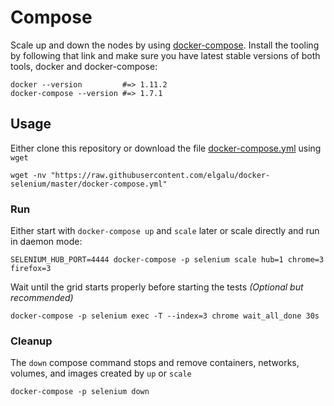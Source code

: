 # Compose
Scale up and down the nodes by using [docker-compose](https://docs.docker.com/compose/). Install the tooling by following that link and make sure you have latest stable versions of both tools, docker and docker-compose:

    docker --version         #=> 1.11.2
    docker-compose --version #=> 1.7.1

## Usage
Either clone this repository or download the file [docker-compose.yml](../docker-compose.yml) using `wget`

    wget -nv "https://raw.githubusercontent.com/elgalu/docker-selenium/master/docker-compose.yml"

### Run
Either start with `docker-compose up` and `scale` later or scale directly and run in daemon mode:

    SELENIUM_HUB_PORT=4444 docker-compose -p selenium scale hub=1 chrome=3 firefox=3

Wait until the grid starts properly before starting the tests _(Optional but recommended)_

    docker-compose -p selenium exec -T --index=3 chrome wait_all_done 30s

### Cleanup
The `down` compose command stops and remove containers, networks, volumes, and images created by `up` or `scale`

    docker-compose -p selenium down

